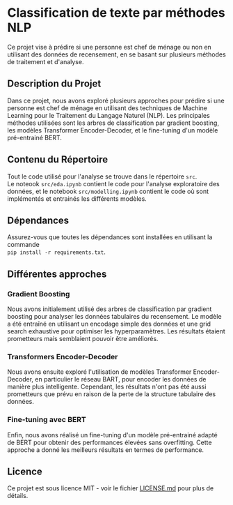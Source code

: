 # Classification de texte par méthodes NLP

Ce projet vise à prédire si une personne est chef de ménage ou non en utilisant des données de recensement, en se basant sur plusieurs méthodes de traitement et d'analyse.

## Description du Projet
Dans ce projet, nous avons exploré plusieurs approches pour prédire si une personne est chef de ménage en utilisant des techniques de Machine Learning pour le Traitement du Langage Naturel (NLP). Les principales méthodes utilisées sont les arbres de classification par gradient boosting, les modèles Transformer Encoder-Decoder, et le fine-tuning d'un modèle pré-entrainé BERT.

## Contenu du Répertoire
Tout le code utilisé pour l'analyse se trouve dans le répertoire `src`. <br>
Le noteook `src/eda.ipynb` contient le code pour l'analyse exploratoire des données, et le notebook `src/modelling.ipynb` contient le code où sont implémentés et entrainés les différents modèles.

## Dépendances
Assurez-vous que toutes les dépendances sont installées en utilisant la commande <br> `pip install -r requirements.txt`.
 
## Différentes approches
### Gradient Boosting
Nous avons initialement utilisé des arbres de classification par gradient boosting pour analyser les données tabulaires du recensement. Le modèle a été entraîné en utilisant un encodage simple des données et une grid search exhaustive pour optimiser les hyperparamètres. Les résultats étaient prometteurs mais semblaient pouvoir être améliorés.

### Transformers Encoder-Decoder
Nous avons ensuite exploré l'utilisation de modèles Transformer Encoder-Decoder, en particulier le réseau BART, pour encoder les données de manière plus intelligente. Cependant, les résultats n'ont pas été aussi prometteurs que prévu en raison de la perte de la structure tabulaire des données.

### Fine-tuning avec BERT
Enfin, nous avons réalisé un fine-tuning d'un modèle pré-entrainé adapté de BERT pour obtenir des performances élevées sans overfitting. Cette approche a donné les meilleurs résultats en termes de performance.

## Licence

Ce projet est sous licence MIT - voir le fichier [LICENSE.md](LICENSE.md) pour plus de détails.